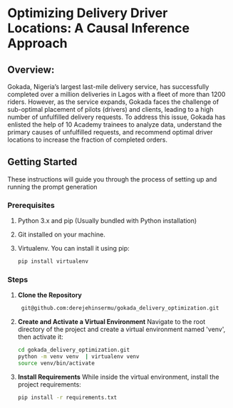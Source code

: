# Optimizing Delivery Driver Locations: A Causal Inference Approach

## Overview:

Gokada, Nigeria’s largest last-mile delivery service, has successfully completed over a million deliveries in Lagos with a fleet of more than 1200 riders. However, as the service expands, Gokada faces the challenge of sub-optimal placement of pilots (drivers) and clients, leading to a high number of unfulfilled delivery requests. To address this issue, Gokada has enlisted the help of 10 Academy trainees to analyze data, understand the primary causes of unfulfilled requests, and recommend optimal driver locations to increase the fraction of completed orders.


## Getting Started

These instructions will guide you through the process of setting up and running the prompt generation

### Prerequisites

1. Python 3.x and pip (Usually bundled with Python installation)

2. Git installed on your machine.

3. Virtualenv. You can install it using pip:
    ```sh
    pip install virtualenv

### Steps

1. **Clone the Repository**
    ```sh
     git@github.com:derejehinsermu/gokada_delivery_optimization.git
    ```
2. **Create and Activate a Virtual Environment**
    Navigate to the root directory of the project and create a virtual environment named 'venv', then activate it:
    ```sh
    cd gokada_delivery_optimization.git
    python -m venv venv  | virtualenv venv
    source venv/bin/activate
    ```
3. **Install Requirements**
    While inside the virtual environment, install the project requirements:
    ```sh
    pip install -r requirements.txt
    ```
